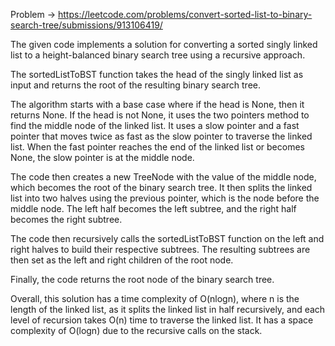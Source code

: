 Problem -> https://leetcode.com/problems/convert-sorted-list-to-binary-search-tree/submissions/913106419/

The given code implements a solution for converting a sorted singly linked list to a height-balanced binary search tree using a recursive approach.

The sortedListToBST function takes the head of the singly linked list as input and returns the root of the resulting binary search tree.

The algorithm starts with a base case where if the head is None, then it returns None. If the head is not None, it uses the two pointers method to find the middle node of the linked list. It uses a slow pointer and a fast pointer that moves twice as fast as the slow pointer to traverse the linked list. When the fast pointer reaches the end of the linked list or becomes None, the slow pointer is at the middle node.

The code then creates a new TreeNode with the value of the middle node, which becomes the root of the binary search tree. It then splits the linked list into two halves using the previous pointer, which is the node before the middle node. The left half becomes the left subtree, and the right half becomes the right subtree.

The code then recursively calls the sortedListToBST function on the left and right halves to build their respective subtrees. The resulting subtrees are then set as the left and right children of the root node.

Finally, the code returns the root node of the binary search tree.

Overall, this solution has a time complexity of O(nlogn), where n is the length of the linked list, as it splits the linked list in half recursively, and each level of recursion takes O(n) time to traverse the linked list. It has a space complexity of O(logn) due to the recursive calls on the stack.